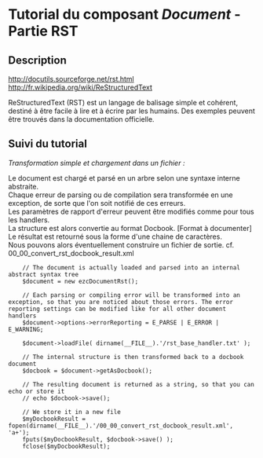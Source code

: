 Tutorial du composant _Document_ - Partie RST
=============================================

Description
-----------

http://docutils.sourceforge.net/rst.html  
http://fr.wikipedia.org/wiki/ReStructuredText  

ReStructuredText (RST) est un langage de balisage simple et cohérent, destiné à être facile à lire et à écrire par les humains. Des exemples peuvent être trouvés dans la documentation officielle.  

Suivi du tutorial
-----------------

_Transformation simple et chargement dans un fichier :_  

Le document est chargé et parsé en un arbre selon une syntaxe interne abstraite.  
Chaque erreur de parsing ou de compilation sera transformée en une exception, de sorte que l'on soit notifié de ces erreurs.  
Les paramètres de rapport d'erreur peuvent être modifiés comme pour tous les handlers.  
La structure est alors convertie au format Docbook. [Format à documenter]  
Le résultat est retourné sous la forme d'une chaine de caractères.  
Nous pouvons alors éventuellement construire un fichier de sortie. cf. 00_00_convert_rst_docbook_result.xml  

        // The document is actually loaded and parsed into an internal abstract syntax tree
        $document = new ezcDocumentRst();

        // Each parsing or compiling error will be transformed into an exception, so that you are noticed about those errors. The error reporting settings can be modified like for all other document handlers
        $document->options->errorReporting = E_PARSE | E_ERROR | E_WARNING;

        $document->loadFile( dirname(__FILE__).'/rst_base_handler.txt' );

        // The internal structure is then transformed back to a docbook document
        $docbook = $document->getAsDocbook();

        // The resulting document is returned as a string, so that you can echo or store it
        // echo $docbook->save();

        // We store it in a new file
        $myDocbookResult = fopen(dirname(__FILE__).'/00_00_convert_rst_docbook_result.xml', 'a+');
        fputs($myDocbookResult, $docbook->save() );
        fclose($myDocbookResult);
